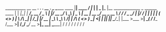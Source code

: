 __________                   __               __         ____.     ___.  ___.                                      __   .__ 
\______   \_______  ____    |__| ____   _____/  |_      |    |____ \_ |__\_ |__   _____________  _  ______   ____ |  | _|__|
 |     ___/\_  __ \/  _ \   |  |/ __ \_/ ___\   __\     |    \__  \ | __ \| __ \_/ __ \_  __ \ \/ \/ /  _ \_/ ___\|  |/ /  |
 |    |     |  | \(  <_> )  |  \  ___/\  \___|  |   /\__|    |/ __ \| \_\ \ \_\ \  ___/|  | \/\     (  <_> )  \___|    <|  |
 |____|     |__|   \____/\__|  |\___  >\___  >__|   \________(____  /___  /___  /\___  >__|    \/\_/ \____/ \___  >__|_ \__|
                        \______|    \/     \/                     \/    \/    \/     \/                         \/     \/  




